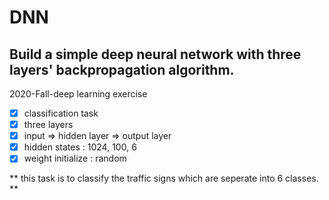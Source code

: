 # DNN
## Build a simple deep neural network with three layers' backpropagation algorithm.

2020-Fall-deep learning exercise

- [x] classification task
- [x] three layers
- [x] input => hidden layer => output layer
- [x] hidden states : 1024, 100, 6
- [x] weight initialize : random

** this task is to classify the traffic signs which are seperate into 6 classes. **

